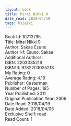 ```yaml
---
layout: book
title: Mirai Nikki 9
date_read: 2018/04/19
tags: książki
---
```


Book Id: 10713795<br />
Title: Mirai Nikki 9<br />
Author: Sakae Esuno<br />
Author l-f: Esuno, Sakae<br />
Additional Authors: <br />
ISBN: 2203035218<br />
ISBN13: 9782203035218<br />
My Rating: 0<br />
Average Rating: 4.19<br />
Publisher: Casterman<br />
Number of Pages: 195<br />
Year Published: 2011<br />
Original Publication Year: 2009<br />
Date Read: 2018/04/19<br />
Date Added: 2018/04/05<br />
Exclusive Shelf: read<br />
Read Count: 1<br />


